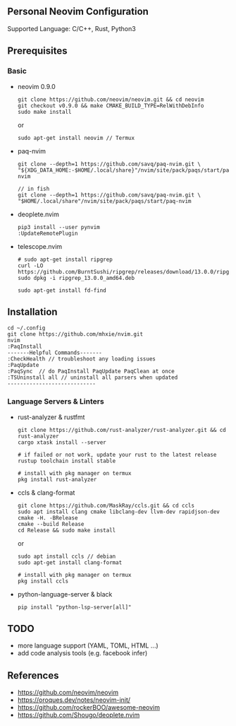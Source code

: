 ## Personal Neovim Configuration

Supported Language: C/C++, Rust, Python3

## Prerequisites

### Basic

* neovim 0.9.0

      git clone https://github.com/neovim/neovim.git && cd neovim
      git checkout v0.9.0 && make CMAKE_BUILD_TYPE=RelWithDebInfo
      sudo make install

  or

      sudo apt-get install neovim // Termux

* paq-nvim

      git clone --depth=1 https://github.com/savq/paq-nvim.git \
      "${XDG_DATA_HOME:-$HOME/.local/share}"/nvim/site/pack/paqs/start/paq-nvim

      // in fish
      git clone --depth=1 https://github.com/savq/paq-nvim.git \
      "$HOME/.local/share"/nvim/site/pack/paqs/start/paq-nvim

* deoplete.nvim

      pip3 install --user pynvim
      :UpdateRemotePlugin

* telescope.nvim

      # sudo apt-get install ripgrep
      curl -LO https://github.com/BurntSushi/ripgrep/releases/download/13.0.0/ripgrep_13.0.0_amd64.deb
      sudo dpkg -i ripgrep_13.0.0_amd64.deb

      sudo apt-get install fd-find

## Installation

    cd ~/.config
    git clone https://github.com/mhxie/nvim.git
    nvim
    :PaqInstall
    -------Helpful Commands-------
    :CheckHealth // troubleshoot any loading issues
    :PaqUpdate
    :PaqSync  // do PaqInstall PaqUpdate PaqClean at once
    :TSUninstall all // uninstall all parsers when updated
    ----------------------------

### Language Servers & Linters

* rust-analyzer & rustfmt

      git clone https://github.com/rust-analyzer/rust-analyzer.git && cd rust-analyzer
      cargo xtask install --server

      # if failed or not work, update your rust to the latest release
      rustup toolchain install stable

      # install with pkg manager on termux
      pkg install rust-analyzer

* ccls & clang-format

      git clone https://github.com/MaskRay/ccls.git && cd ccls
      sudo apt install clang cmake libclang-dev llvm-dev rapidjson-dev
      cmake -H. -BRelease
      cmake --build Release
      cd Release && sudo make install

  or

      sudo apt install ccls // debian
      sudo apt-get install clang-format

      # install with pkg manager on termux
      pkg install ccls

* python-language-server & black

      pip install "python-lsp-server[all]"


## TODO

* more language support (YAML, TOML, HTML ...)
* add code analysis tools (e.g. facebook infer)

## References

* https://github.com/neovim/neovim
* https://oroques.dev/notes/neovim-init/
* https://github.com/rockerBOO/awesome-neovim
* https://github.com/Shougo/deoplete.nvim
